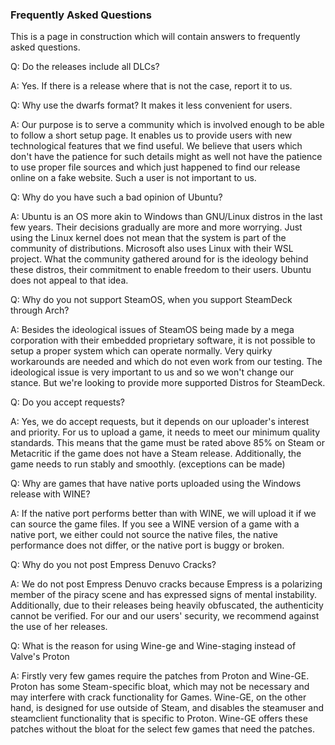 ### Frequently Asked Questions

This is a page in construction which will contain answers to frequently asked questions.

Q: Do the releases include all DLCs?

A: Yes. If there is a release where that is not the case, report it to us.

Q: Why use the dwarfs format? It makes it less convenient for users.

A: Our purpose is to serve a community which is involved enough to be able to follow a short setup page. It enables us to provide users with new technological features that we find useful. We believe that users which don't have the patience for such details might as well not have the patience to use proper file sources and which just happened to find our release online on a fake website. Such a user is not important to us.


Q: Why do you have such a bad opinion of Ubuntu?


A: Ubuntu is an OS more akin to Windows than GNU/Linux distros in the last few years. Their decisions gradually are more and more worrying. Just using the Linux kernel does not mean that the system is part of the community of distributions. Microsoft also uses Linux with their WSL project. What the community gathered around for is the ideology behind these distros, their commitment to enable freedom to their users. Ubuntu does not appeal to that idea.

Q: Why do you not support SteamOS, when you support SteamDeck through Arch?

A: Besides the ideological issues of SteamOS being made by a mega corporation with their embedded proprietary software, it is not possible to setup a proper system which can operate normally. Very quirky workarounds are needed and which do not even work from our testing. The ideological issue is very important to us and so we won't change our stance. But we're looking to provide more supported Distros for SteamDeck.


Q: Do you accept requests?


A: Yes, we do accept requests, but it depends on our uploader's interest and priority. For us to upload a game, it needs to meet our minimum quality standards. This means that the game must be rated above 85% on Steam or Metacritic if the game does not have a Steam release. Additionally, the game needs to run stably and smoothly. (exceptions can be made)


Q: Why are games that have native ports uploaded using the Windows release with WINE?


A: If the native port performs better than with WINE, we will upload it if we can source the game files. If you see a WINE version of a game with a native port, we either could not source the native files, the native performance does not differ, or the native port is buggy or broken.


Q: Why do you not post Empress Denuvo Cracks?


A: We do not post Empress Denuvo cracks because Empress is a polarizing member of the piracy scene and has expressed signs of mental instability. Additionally, due to their releases being heavily obfuscated, the authenticity cannot be verified. For our and our users' security, we recommend against the use of her releases.


Q: What is the reason for using Wine-ge and Wine-staging instead of Valve's Proton

A: Firstly very few games require the patches from Proton and Wine-GE. Proton has some Steam-specific bloat, which may not be necessary and may interfere with crack functionality for Games. Wine-GE, on the other hand, is designed for use outside of Steam, and disables the steamuser and steamclient functionality that is specific to Proton.  Wine-GE offers these patches without the bloat for the select few games that need the patches.
